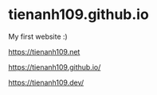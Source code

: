 # tienanh109.github.io
My first website :)

https://tienanh109.net

https://tienanh109.github.io/

https://tienanh109.dev/
